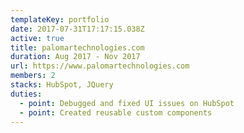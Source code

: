```yaml
---
templateKey: portfolio
date: 2017-07-31T17:17:15.038Z
active: true
title: palomartechnologies.com
duration: Aug 2017 - Nov 2017
url: https://www.palomartechnologies.com
members: 2
stacks: HubSpot, JQuery
duties:
  - point: Debugged and fixed UI issues on HubSpot
  - point: Created reusable custom components
---
```

